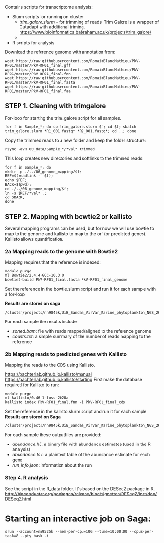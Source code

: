 Contains scripts for transcriptome analysis:
- Slurm scripts for running on cluster
  - *trim_galore.slurm* - for trimming of reads. Trim Galore is a wrapper of Cutadapt with additional triming. https://www.bioinformatics.babraham.ac.uk/projects/trim_galore/
  -
- R scripts for analysis

Download the reference genome with annotation from:
```
wget https://raw.githubusercontent.com/RomainBlancMathieu/PkV-RF01/master/PkV-RF01_final.gff
wget https://raw.githubusercontent.com/RomainBlancMathieu/PkV-RF01/master/PkV-RF01_final.fnn
wget https://raw.githubusercontent.com/RomainBlancMathieu/PkV-RF01/master/PkV-RF01_final.fasta
wget https://raw.githubusercontent.com/RomainBlancMathieu/PkV-RF01/master/PkV-RF01_final.faa
```

## STEP 1. Cleaning with trimgalore
For-loop for starting the trim_galore script for all samples.
```
for f in Sample_*; do cp trim_galore.slurm $f; cd $f; sbatch trim_galore.slurm *R1_001.fastq* *R2_001.fastq*; cd ..; done
```
Copy the trimmed reads to a new folder and keep the folder structure:
```
rsync -avR 00_data/Sample_*/*val* trimmed
```

This loop creates new directories and softlinks to the trimmed reads:
```
for f in Sample_*; do
mkdir -p ./../06_genome_mapping/$f;
REF=$(readlink -f $f);
echo $REF;
BACK=$(pwd);
cd ./../06_genome_mapping/$f;
ln -s $REF/*val* .;
cd $BACK;
done
```

## STEP 2. Mapping with bowtie2 or kallisto
Several mapping programs can be used, but for now we will use bowtie to map to the genome and kallisto to map to the orf (or predicted genes). Kallisto allows quantification.

### 2a Mapping reads to the genome with Bowtie2
Mapping requires that the reference is indexed:
```
module purge
ml Bowtie2/2.4.4-GCC-10.3.0
bowtie2-build PkV-RF01_final.fasta PkV-RF01_final_genome
```
Set the reference in the bowtie.slurm script and run it for each sample with a for-loop

**Results are stored on saga**
```
/cluster/projects/nn9845k/UiB_Sandaa_VirVar_Marine_phytoplankton_NGS_2020/bowtie_results
```
For each sample the results include
- _sorted.bam_: file with reads mapped/aligned to the reference genome
- _counts.txt_: a simple summary of the number of reads mapping to the reference

### 2b Mapping reads to predicted genes with Kallisto
Mapping the reads to the CDS using Kallisto.

https://pachterlab.github.io/kallisto/manual  
https://pachterlab.github.io/kallisto/starting
First make the database required for Kallisto to run:
```
module purge
ml kallisto/0.46.1-foss-2020a
kallisto index PkV-RF01_final.fnn -i PkV-RF01_final_cds
```
Set the reference in the kallisto.slurm script and run it for each sample
**Results are stored on Saga**:
```
/cluster/projects/nn9845k/UiB_Sandaa_VirVar_Marine_phytoplankton_NGS_2020/kallisto_results
```
For each sample these outputfiles are provided:
- _abundance.h5_: a binary file with abundance estimates (used in the R analysis)
- _abundance.tsv_: a plaintext table of the abundance estimate for each gene
- _run_info.json_: information about the run

### Step 4. R analysis
See the script in the R_data folder. It's based on the DESeq2 package in R.
http://bioconductor.org/packages/release/bioc/vignettes/DESeq2/inst/doc/DESeq2.html


# Starting an interactive job on Saga:
```
srun --account=nn9525k --mem-per-cpu=10G --time=10:00:00 --cpus-per-task=8 --pty bash -i
```
